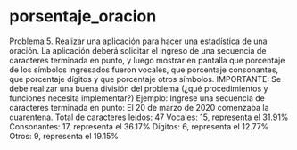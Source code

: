# porsentaje_oracion
Problema 5.
Realizar una aplicación para hacer una estadística de una oración. La aplicación deberá solicitar el ingreso
de una secuencia de caracteres terminada en punto, y luego mostrar en pantalla que porcentaje de los
símbolos ingresados fueron vocales, que porcentaje consonantes, que porcentaje dígitos y que porcentaje
otros símbolos.
IMPORTANTE: Se debe realizar una buena división del problema (¿qué procedimientos y funciones
necesita implementar?)
Ejemplo:
Ingrese una secuencia de caracteres terminada en punto:
El 20 de marzo de 2020 comenzaba la cuarentena.
Total de caracteres leídos: 47
Vocales: 15, representa el 31.91%
Consonantes: 17, representa el 36.17%
Dígitos: 6, representa el 12.77%
Otros: 9, representa el 19.15%
